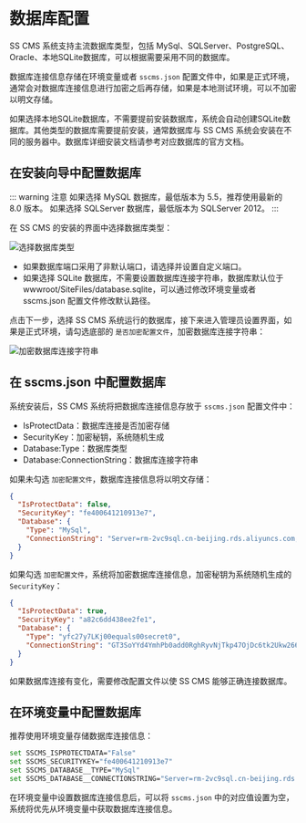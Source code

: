 # 数据库配置

SS CMS 系统支持主流数据库类型，包括 MySql、SQLServer、PostgreSQL、Oracle、本地SQLite数据库，可以根据需要采用不同的数据库。

数据库连接信息存储在环境变量或者 `sscms.json` 配置文件中，如果是正式环境，通常会对数据库连接信息进行加密之后再存储，如果是本地测试环境，可以不加密以明文存储。

如果选择本地SQLite数据库，不需要提前安装数据库，系统会自动创建SQLite数据库。其他类型的数据库需要提前安装，通常数据库与 SS CMS 系统会安装在不同的服务器中。数据库详细安装文档请参考对应数据库的官方文档。

## 在安装向导中配置数据库

::: warning 注意
如果选择 MySQL 数据库，最低版本为 5.5，推荐使用最新的 8.0 版本。
如果选择 SQLServer 数据库，最低版本为 SQLServer 2012。
:::

在 SS CMS 的安装的界面中选择数据库类型：

![选择数据库类型](/docs/guide/images/getting-started/config-database/mysql.png)

* 如果数据库端口采用了非默认端口，请选择并设置自定义端口。
* 如果选择 SQLite 数据库，不需要设置数据库连接字符串，数据库默认位于 wwwroot/SiteFiles/database.sqlite，可以通过修改环境变量或者 sscms.json 配置文件修改默认路径。

点击下一步，选择 SS CMS 系统运行的数据库，接下来进入管理员设置界面，如果是正式环境，请勾选底部的 `是否加密配置文件`，加密数据库连接字符串：

![加密数据库连接字符串](/docs/guide/images/getting-started/config-database/security.png)

## 在 sscms.json 中配置数据库

系统安装后，SS CMS 系统将把数据库连接信息存放于 `sscms.json` 配置文件中：

* IsProtectData：数据库连接是否加密存储
* SecurityKey：加密秘钥，系统随机生成
* Database:Type：数据库类型
* Database:ConnectionString：数据库连接字符串

如果未勾选 `加密配置文件`，数据库连接信息将以明文存储：

```json
{
  "IsProtectData": false,
  "SecurityKey": "fe400641210913e7",
  "Database": {
    "Type": "MySql",
    "ConnectionString": "Server=rm-2vc9sql.cn-beijing.rds.aliyuncs.com;Port=3306;Uid=sscms;Pwd=sscms;Database=sscms;SslMode=Preferred;CharSet=utf8;"
  }
}
```

如果勾选 `加密配置文件`，系统将加密数据库连接信息，加密秘钥为系统随机生成的 `SecurityKey`：

```json
{
  "IsProtectData": true,
  "SecurityKey": "a82c6dd438ee2fe1",
  "Database": {
    "Type": "yfc27y7LKj00equals00secret0",
    "ConnectionString": "GT3SoYYd4YmhPb0add0RghRyvNjTkp47OjDc6tk2Ukw2664yFGDkZuNbGDfOhb0slash0sFG1zk5V4lkZ0add0eS9LVYW880slash0mp0add0g0equals00equals00secret0"
  }
}
```

如果数据库连接有变化，需要修改配置文件以使 SS CMS 能够正确连接数据库。

## 在环境变量中配置数据库

推荐使用环境变量存储数据库连接信息：

```bash
set SSCMS_ISPROTECTDATA="False"
set SSCMS_SECURITYKEY="fe400641210913e7"
set SSCMS_DATABASE__TYPE="MySql"
set SSCMS_DATABASE__CONNECTIONSTRING="Server=rm-2vc9sql.cn-beijing.rds.aliyuncs.com;Port=3306;Uid=sscms;Pwd=sscms;Database=sscms;SslMode=Preferred;CharSet=utf8;"
```

在环境变量中设置数据库连接信息后，可以将 `sscms.json` 中的对应值设置为空，系统将优先从环境变量中获取数据库连接信息。